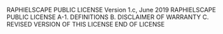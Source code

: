 RAPHIELSCAPE PUBLIC LICENSE 
                      Version 1.c, June 2019 
                    RAPHIELSCAPE PUBLIC LICENSE 
                        A-1. DEFINITIONS
                    B. DISCLAIMER OF WARRANTY
               C. REVISED VERSION OF THIS LICENSE
                         END OF LICENSE
